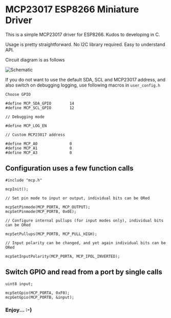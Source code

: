 # MCP23017 ESP8266 Miniature Driver

This is a simple MCP23017 driver for ESP8266. Kudos to developing in C.

Usage is pretty straightforward. No I2C library required. Easy to understand API.

Circuit diagram is as follows

![Schematic](https://github.com/forkachild/MCP23017-ESP8266-Driver/raw/master/schematic.png)

If you do not want to use the default SDA, SCL and MCP23017 address, and also switch on debugging logging, use following macros in `user_config.h`

	Choose GPIO
    
    #define MCP_SDA_GPIO		14
    #define MCP_SCL_GPIO		12
    
    // Debugging mode
    
    #define MCP_LOG_EN
    
    // Custom MCP23017 address
    
    #define MCP_A0				0
    #define MCP_A1				0
    #define MCP_A3				0



## Configuration uses a few function calls

	#include "mcp.h"
    
    mcpInit();
    
    // Set pin mode to input or output, individual bits can be ORed
    
    mcpSetPinmode(MCP_PORTA, MCP_OUTPUT);
    mcpSetPinmode(MCP_PORTB, 0x0E);
    
    // Configure internal pullups (for input modes only), individual bits can be ORed
    
    mcpSetPullups(MCP_PORTB, MCP_PULL_HIGH);
    
    // Input polarity can be changed, and yet again individual bits can be ORed
    
    mcpSetInputPolarity(MCP_PORTA, MCP_IPOL_INVERTED);
    


## Switch GPIO and read from a port by single calls

	uint8 input;
    
	mcpSetGpio(MCP_PORTA, 0xF0);
    mcpGetGpio(MCP_PORTB, &input);
    


### Enjoy... :-)